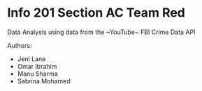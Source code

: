 # Info 201 Section AC Team Red

Data Analysis using data from the ~YouTube~ FBI Crime Data API

Authors:

* Jeni Lane
* Omar Ibrahim
* Manu Sharma
* Sabrina Mohamed
